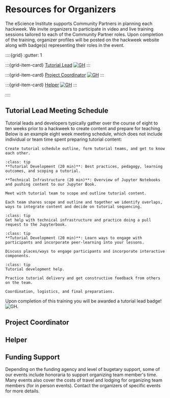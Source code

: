 # Resources for Organizers

The eScience Institute supports Community Partners in planning each hackweek. We invite organizers to participate in video and live training sessions tailored to each of the Community Partner roles. Upon completion of the training, organizer profiles will be posted on the hackweek website along with badge(s) representing their roles in the event. 

::::{grid}
:gutter: 1

:::{grid-item-card} [Tutorial Lead](#tutorial-lead)
[![GH](https://img.shields.io/static/v1?label=Hackweek&message=Tutorial_Lead&color=4b2e83&logo=data:image/png;base64,iVBORw0KGgoAAAANSUhEUgAAAA0AAAAOCAQAAABedl5ZAAAACXBIWXMAAAHKAAABygHMtnUxAAAAGXRFWHRTb2Z0d2FyZQB3d3cuaW5rc2NhcGUub3Jnm+48GgAAAMNJREFUGBltwcEqwwEcAOAfc1F2sNsOTqSlNUopSv5jW1YzHHYY/6YtLa1Jy4mbl3Bz8QIeyKM4fMaUxr4vZnEpjWnmLMSYCysxTcddhF25+EvJia5hhCudULAePyRalvUteXIfBgYxJufRuaKuprKsbDjVUrUj40FNQ11PTzEmrCmrevPhRcVQai8m1PRVvOPZgX2JttWYsGhD3atbHWcyUqX4oqDtJkJiJHUYv+R1JbaNHJmP/+Q1HLu2GbNoSm3Ft0+Y1YMdPSTSwQAAAABJRU5ErkJggg==&style=plastic)](#tutorial-lead)
:::

:::{grid-item-card} [Project Coordinator](#project-coordinator)
[![GH](https://img.shields.io/static/v1?label=Hackweek&message=Project_Coordinator&color=4b2e83&logo=data:image/png;base64,iVBORw0KGgoAAAANSUhEUgAAAA0AAAAOCAQAAABedl5ZAAAACXBIWXMAAAHKAAABygHMtnUxAAAAGXRFWHRTb2Z0d2FyZQB3d3cuaW5rc2NhcGUub3Jnm+48GgAAAMNJREFUGBltwcEqwwEcAOAfc1F2sNsOTqSlNUopSv5jW1YzHHYY/6YtLa1Jy4mbl3Bz8QIeyKM4fMaUxr4vZnEpjWnmLMSYCysxTcddhF25+EvJia5hhCudULAePyRalvUteXIfBgYxJufRuaKuprKsbDjVUrUj40FNQ11PTzEmrCmrevPhRcVQai8m1PRVvOPZgX2JttWYsGhD3atbHWcyUqX4oqDtJkJiJHUYv+R1JbaNHJmP/+Q1HLu2GbNoSm3Ft0+Y1YMdPSTSwQAAAABJRU5ErkJggg==&style=plastic)](#project-coordinator)
:::

:::{grid-item-card} [Helper](#helper)
[![GH](https://img.shields.io/static/v1?label=Hackweek&message=Helper&color=4b2e83&logo=data:image/png;base64,iVBORw0KGgoAAAANSUhEUgAAAA0AAAAOCAQAAABedl5ZAAAACXBIWXMAAAHKAAABygHMtnUxAAAAGXRFWHRTb2Z0d2FyZQB3d3cuaW5rc2NhcGUub3Jnm+48GgAAAMNJREFUGBltwcEqwwEcAOAfc1F2sNsOTqSlNUopSv5jW1YzHHYY/6YtLa1Jy4mbl3Bz8QIeyKM4fMaUxr4vZnEpjWnmLMSYCysxTcddhF25+EvJia5hhCudULAePyRalvUteXIfBgYxJufRuaKuprKsbDjVUrUj40FNQ11PTzEmrCmrevPhRcVQai8m1PRVvOPZgX2JttWYsGhD3atbHWcyUqX4oqDtJkJiJHUYv+R1JbaNHJmP/+Q1HLu2GbNoSm3Ft0+Y1YMdPSTSwQAAAABJRU5ErkJggg==&style=plastic)](#helper)
:::

::::

## Tutorial Lead Meeting Schedule

Tutorial leads and developers typically gather over the course of eight to ten weeks prior to a hackweek to create content and prepare for teaching. Below is an example eight week meeting schedule, which does not include individual or team time spent preparing tutorial content:

```{Admonition} Week 1 / 90 min: Kick-off Meeting (everyone)
Create tutorial schedule outline, form tutorial teams, and get to know each other.
```

```{Admonition} Week 2: Video Training (individual)
:class: tip
**Tutorial Development (20 min)**: Best practices, pedagogy, learning outcomes, and scoping a tutorial.

**Technical Infrastructure (20 min)**: Overview of Jupyter Notebooks and pushing content to our Jupyter Book.
```

```{Admonition} Week 2 (60 min): Tutorial Outlining Meeting (tutorial teams)
Meet with tutorial team to scope and outline tutorial content.
```

```{Admonition} Week 3 (60 min): Tutorial Report-Out Meeting (everyone)
Each team shares scope and outline and together we identify overlaps, ways to integrate content and decide on tutorial sequencing.
```

```{Admonition} Week 3: Open Office Hours (individual)
:class: tip
Get help with technical infrastructure and practice doing a pull request to the Jupyterbook.
```

```{Admonition} Week 4: Video Training (individual)
:class: tip
**Tutorial Development (20 min)**: Learn ways to engage with participants and incorporate peer-learning into your lessons.
```

```{Admonition} Week 4 (60 min): Tutorial Development (tutorial teams)
Discuss places/ways to engage participants and incorporate interactive components.
```

```{Admonition} Week 5: Open Office Hours (individual)
:class: tip
Tutorial development help.
```

```{Admonition} Week 6 and 7 (60 min): Tutorial Feedback (everyone)
Practice tutorial delivery and get constructive feedback from others on the team.
```

```{Admonition} Week 8 (60 min): Final meeting (everyone)
Coordination, logistics, and final preparations.
```

Upon completion of this training you will be awarded a tutorial lead badge! ![GH](https://img.shields.io/static/v1?label=Hackweek&message=Tutorial_Lead&color=4b2e83&logo=data:image/png;base64,iVBORw0KGgoAAAANSUhEUgAAAA0AAAAOCAQAAABedl5ZAAAACXBIWXMAAAHKAAABygHMtnUxAAAAGXRFWHRTb2Z0d2FyZQB3d3cuaW5rc2NhcGUub3Jnm+48GgAAAMNJREFUGBltwcEqwwEcAOAfc1F2sNsOTqSlNUopSv5jW1YzHHYY/6YtLa1Jy4mbl3Bz8QIeyKM4fMaUxr4vZnEpjWnmLMSYCysxTcddhF25+EvJia5hhCudULAePyRalvUteXIfBgYxJufRuaKuprKsbDjVUrUj40FNQ11PTzEmrCmrevPhRcVQai8m1PRVvOPZgX2JttWYsGhD3atbHWcyUqX4oqDtJkJiJHUYv+R1JbaNHJmP/+Q1HLu2GbNoSm3Ft0+Y1YMdPSTSwQAAAABJRU5ErkJggg==&style=plastic).




## Project Coordinator

## Helper


## Funding Support    

Depending on the funding agency and level of bugetary support, some of our events include honoraria to support organizing team member's time. Many events also cover the costs of travel and lodging for organizing team members (for in person events). Contact the organizers of specific events for more details. 